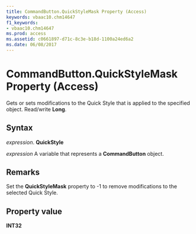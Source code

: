 ```yaml
---
title: CommandButton.QuickStyleMask Property (Access)
keywords: vbaac10.chm14647
f1_keywords:
- vbaac10.chm14647
ms.prod: access
ms.assetid: c0661897-d71c-8c3e-b18d-1100a24ed6a2
ms.date: 06/08/2017
---
```



# CommandButton.QuickStyleMask Property (Access)

Gets or sets modifications to the Quick Style that is applied to the specified object. Read/write **Long**.


## Syntax

 _expression_. **QuickStyle**

 _expression_ A variable that represents a **CommandButton** object.


## Remarks

Set the **QuickStyleMask** property to -1 to remove modifications to the selected Quick Style.


## Property value

 **INT32**


